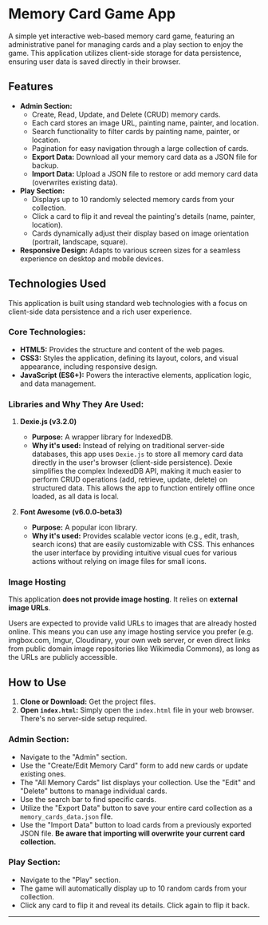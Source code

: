 # Memory Card Game App

A simple yet interactive web-based memory card game, featuring an administrative panel for managing cards and a play section to enjoy the game. This application utilizes client-side storage for data persistence, ensuring user data is saved directly in their browser.

## Features

* **Admin Section:**
    * Create, Read, Update, and Delete (CRUD) memory cards.
    * Each card stores an image URL, painting name, painter, and location.
    * Search functionality to filter cards by painting name, painter, or location.
    * Pagination for easy navigation through a large collection of cards.
    * **Export Data:** Download all your memory card data as a JSON file for backup.
    * **Import Data:** Upload a JSON file to restore or add memory card data (overwrites existing data).
* **Play Section:**
    * Displays up to 10 randomly selected memory cards from your collection.
    * Click a card to flip it and reveal the painting's details (name, painter, location).
    * Cards dynamically adjust their display based on image orientation (portrait, landscape, square).
* **Responsive Design:** Adapts to various screen sizes for a seamless experience on desktop and mobile devices.

## Technologies Used

This application is built using standard web technologies with a focus on client-side data persistence and a rich user experience.

### Core Technologies:

* **HTML5:** Provides the structure and content of the web pages.
* **CSS3:** Styles the application, defining its layout, colors, and visual appearance, including responsive design.
* **JavaScript (ES6+):** Powers the interactive elements, application logic, and data management.

### Libraries and Why They Are Used:

1.  **Dexie.js (v3.2.0)**
    * **Purpose:** A wrapper library for IndexedDB.
    * **Why it's used:** Instead of relying on traditional server-side databases, this app uses `Dexie.js` to store all memory card data directly in the user's browser (client-side persistence). Dexie simplifies the complex IndexedDB API, making it much easier to perform CRUD operations (add, retrieve, update, delete) on structured data. This allows the app to function entirely offline once loaded, as all data is local.

2.  **Font Awesome (v6.0.0-beta3)**
    * **Purpose:** A popular icon library.
    * **Why it's used:** Provides scalable vector icons (e.g., edit, trash, search icons) that are easily customizable with CSS. This enhances the user interface by providing intuitive visual cues for various actions without relying on image files for small icons.

### Image Hosting

This application **does not provide image hosting**. It relies on **external image URLs**.

Users are expected to provide valid URLs to images that are already hosted online. This means you can use any image hosting service you prefer (e.g. imgbox.com, Imgur, Cloudinary, your own web server, or even direct links from public domain image repositories like Wikimedia Commons), as long as the URLs are publicly accessible.

## How to Use

1.  **Clone or Download:** Get the project files.
2.  **Open `index.html`:** Simply open the `index.html` file in your web browser. There's no server-side setup required.

### Admin Section:

* Navigate to the "Admin" section.
* Use the "Create/Edit Memory Card" form to add new cards or update existing ones.
* The "All Memory Cards" list displays your collection. Use the "Edit" and "Delete" buttons to manage individual cards.
* Use the search bar to find specific cards.
* Utilize the "Export Data" button to save your entire card collection as a `memory_cards_data.json` file.
* Use the "Import Data" button to load cards from a previously exported JSON file. **Be aware that importing will overwrite your current card collection.**

### Play Section:

* Navigate to the "Play" section.
* The game will automatically display up to 10 random cards from your collection.
* Click any card to flip it and reveal its details. Click again to flip it back.

---
